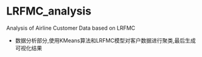 # LRFMC_analysis
Analysis of Airline Customer Data based on LRFMC

- 数据分析部分,使用KMeans算法和LRFMC模型对客户数据进行聚类,最后生成可视化结果
